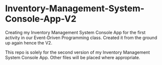 # Inventory-Management-System-Console-App-V2
Creating my Inventory Management System Console App for the first activity in our Event-Driven Programming class. Created it from the ground up again hence the V2.

This repo is solely for the second version of my Inventory Management System Console App. Other files will be placed where appropriate.
